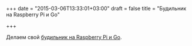 +++
date = "2015-03-06T13:33:01+03:00"
draft = false
title = "Будильник на Raspberry Pi и Go"

+++

<p>Делаем свой <a href="http://felixge.de/2015/03/05/go-raspberry-pi-alarm-clock.html">будильник на&nbsp;Raspberry Pi и Go</a>.</p>

